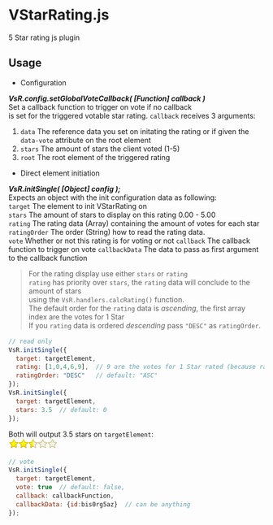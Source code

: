 # VStarRating.js

5 Star rating js plugin

## Usage

- Configuration

**_VsR.config.setGlobalVoteCallback( [Function] callback )_**  
Set a callback function to trigger on vote if no callback  
is set for the triggered votable star rating.
`callback` receives 3 arguments:  
1. `data` The reference data you set on initating the rating or if given the `data-vote` attribute on the root element  
2. `stars` The amount of stars the client voted (1-5)  
3. `root` The root element of the triggered rating  

- Direct element initiation

**_VsR.initSingle( [Object] config );_**  
Expects an object with the init configuration data as following:  
`target` The element to init VStarRating on  
`stars` The amount of stars to display on this rating 0.00 - 5.00  
`rating` The rating data (Array) containing the amount of votes for each star  
`ratingOrder` The order (String) how to read the rating data.  
`vote` Whether or not this rating is for voting or not
`callback` The callback function to trigger on vote
`callbackData` The data to pass as first argument to the callback function

> For the rating display use either `stars` or `rating`  
> `rating` has priority over `stars`, the `rating` data will conclude to the amount of stars  
> using the `VsR.handlers.calcRating()` function.  
> The default order for the `rating` data is *ascending*, the first array index are the votes for 1 Star  
> If you `rating` data is ordered *descending* pass `"DESC"` as `ratingOrder`.
```js
// read only
VsR.initSingle({
  target: targetElement,
  rating: [1,0,4,6,9],  // 9 are the votes for 1 Star rated (because ratingOrder is set to "DESC")
  ratingOrder: "DESC"   // default: "ASC"
});
VsR.initSingle({
  target: targetElement,
  stars: 3.5  // default: 0
});
```
Both will output 3.5 stars on `targetElement`:  
![3.5 stars](https://raw.githubusercontent.com/SchwSimon/VStarRating.js/master/md/3.5stars.png "3.5 stars rated")

```js
// vote
VsR.initSingle({
  target: targetElement,
  vote: true  // default: false,
  callback: callbackFunction,
  callbackData: {id:bis0rg5az}  // can be anything
});
```

